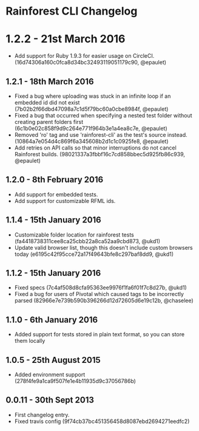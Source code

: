 # Rainforest CLI Changelog

# 1.2.2 - 21st March 2016
- Add support for Ruby 1.9.3 for easier usage on CircleCI. (16d74306a160c0fca8d34bc32493119051179c90, @epaulet)

## 1.2.1 - 18th March 2016
- Fixed a bug where uploading was stuck in an infinite loop if an embedded id did not exist (7b02b2f66dbd47098a7c1d5f79bc60a0cbe8984f, @epaulet)
- Fixed a bug that occurred when specifying a nested test folder without creating parent folders first (6c1b0e02c858f9d9c264e771f964b3e1a4ea8c7e, @epaulet)
- Removed 'ro' tag and use 'rainforest-cli' as the test's source instead.
(10864a7e054d4c869f6a345608b2d1c1c0925fe8, @epaulet)
- Add retries on API calls so that minor interruptions do not cancel Rainforest builds.
(98021337a3fbbf16c7cd858bbec5d925fb86c939, @epaulet)

## 1.2.0 - 8th February 2016
- Add support for embedded tests.
- Add support for customizable RFML ids.

## 1.1.4 - 15th January 2016
- Customizable folder location for rainforest tests (fa4418738311cee8ca25cbb22a8ca52aa9cbd873, @ukd1)
- Update valid browser list, though this doesn't include custom browsers today (e6195c42f95cce72a17f49643bfe8c297baf8dd9, @ukd1)

## 1.1.2 - 15th January 2016
- Fixed specs (7c4af508d8cfa95363ee9976f1fa6f01f7c8d27b, @ukd1)
- Fixed a bug for users of Pivotal which caused tags to be incorrectly parsed (82966e7e739b590b396266d12d72605d6e19c12b, @chaselee)

## 1.1.0 - 6th January 2016
- Added support for tests stored in plain text format, so you can store them locally

## 1.0.5 - 25th August 2015
- Added environment support (278f4fe9a1ca9f507fe1e4b11935d9c37056786b)

## 0.0.11 - 30th Sept 2013
- First changelog entry.
- Fixed travis config (9f74cb37bc451356458d8087ebd2694271eedfc2)
